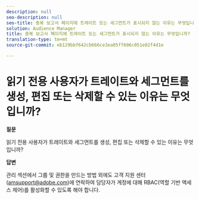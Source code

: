 ```yaml
---
description: null
seo-description: null
seo-title: 중복 보고서 페이지에 트레이트 또는 세그먼트가 표시되지 않는 이유는 무엇입니까?
solution: Audience Manager
title: 중복 보고서 페이지에 트레이트 또는 세그먼트가 표시되지 않는 이유는 무엇입니까?
translation-type: tm+mt
source-git-commit: eb129bbf642cb666ce3ea05ff606c051e02f4d1e

---
```



# 읽기 전용 사용자가 트레이트와 세그먼트를 생성, 편집 또는 삭제할 수 있는 이유는 무엇입니까?

**질문**

읽기 전용 사용자가 트레이트와 세그먼트를 생성, 편집 또는 삭제할 수 있는 이유는 무엇입니까?

**답변**

관리 섹션에서 그룹 및 권한을 만드는 방법 외에도 고객 지원 센터(amsupport@adobe.com)에 연락하여 담당자가 계정에 대해 RBAC(역할 기반 액세스 제어)를 활성화할 수 있도록 해야 합니다.